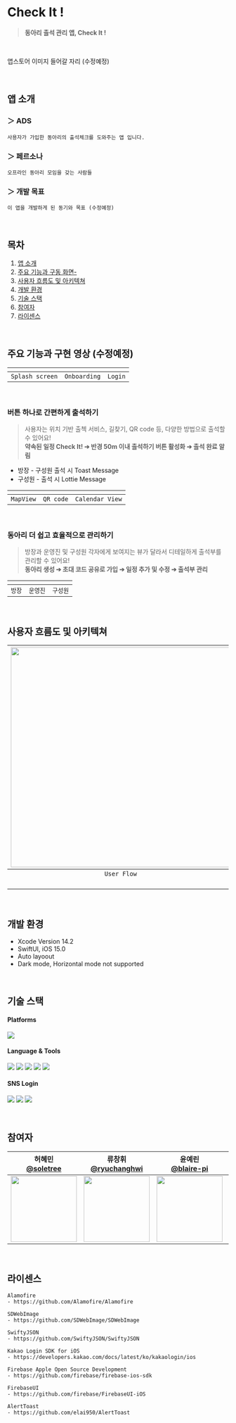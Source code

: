 # Check It !

> **동아리 출석 관리 앱, Check It !**
<br/>

앱스토어 이미지 들어갈 자리 (수정예정)

<br/>

## 앱 소개

### ＞ ADS

```
사용자가 가입한 동아리의 출석체크를 도와주는 앱 입니다.
```

### ＞ 페르소나

```
오프라인 동아리 모임을 갖는 사람들
```

### ＞ 개발 목표

```
이 앱을 개발하게 된 동기와 목표 (수정예정)
```

<br/>

## 목차

1. [앱 소개](#앱-소개)
2. [주요 기능과 구동 화면-](#주요기능과-구현-화면)
3. [사용자 흐름도 및 아키텍쳐](#사용자-흐름도-및-아키텍쳐)
4. [개발 환경](#개발-환경)
5. [기술 스택](#기술-스택)
6. [참여자](#참여자)
7. [라이센스](#라이센스)

<br/>

## 주요 기능과 구현 영상 (수정예정)

|<img src=""></img>|<img src=""></img>|<img src=""></img>|
|:-:|:-:|:-:|
|`Splash screen`|`Onboarding`|`Login`|

<br>

### 버튼 하나로 간편하게 출석하기
> 사용자는 위치 기반 출첵 서비스, 길찾기, QR code 등, 다양한 방법으로 출석할 수 있어요!  
>**약속된 일정 Check It! ➔ 반경 50m 이내 출석하기 버튼 활성화 ➔ 출석 완료 알림**
- 방장 - 구성원 출석 시 Toast Message
- 구성원 - 출석 시 Lottie Message

|<img src=""></img>|<img src=""></img>|<img src=""></img>|
|:-:|:-:|:-:|
|`MapView`|`QR code`|`Calendar View`|

<br/>

### 동아리 더 쉽고 효율적으로 관리하기
> 방장과 운영진 및 구성원 각자에게 보여지는 뷰가 달라서 디테일하게 출석부를 관리할 수 있어요!  
>**동아리 생성 ➔ 초대 코드 공유로 가입 ➔ 일정 추가 및 수정 ➔ 출석부 관리**

|<img src=""></img>|<img src=""></img>|<img src=""></img>|
|:-:|:-:|:-:|
|`방장`|`운영진`|`구성원`|

<br/>

## 사용자 흐름도 및 아키텍쳐
|<img src="https://user-images.githubusercontent.com/114602459/218664674-71695d53-bc57-4502-b29f-623f1613ac05.png" width="500"></img>|<img src="https://user-images.githubusercontent.com/114602459/218670095-ef797fff-a1e2-4445-85e3-b0def6bbacbb.png" width="500"></img>|<img src="https://user-images.githubusercontent.com/114602459/218669916-fb598978-0029-4466-b97a-86805dc97333.png" width="500"></img>|
|:-:|:-:|:-:|
|`User Flow`|`UI, UX Design`|`UI, UX Design`|
||`(Login && Check Tap)`|`(Group Tap)`|

<br/>

## 개발 환경

- Xcode Version 14.2
- SwiftUI, iOS 15.0
- Auto layoout
- Dark mode, Horizontal mode not supported

<br/>

## 기술 스택

#### Platforms

<img src="https://img.shields.io/badge/iOS-000000?style=flat&logo=Apple&logoColor=white"/> 

#### Language & Tools

<img src="https://img.shields.io/badge/Swift-dd2c00?style=flat&logo=swift&logoColor=white"/> <img src="https://img.shields.io/badge/SwiftUI-0D0D0D?style=flat&logo=swift&logoColor=blue"/> <img src="https://img.shields.io/badge/Xcode-00b0ff?style=flat&logo=Xcode&logoColor=white"/>
<img src="https://img.shields.io/badge/Firebase-ff6d00?style=flat&logo=Firebase&logoColor=white"/> <img src="https://img.shields.io/badge/Figma-ff4081?style=flat&logo=Figma&logoColor=white"/>

#### SNS Login

<img src="https://img.shields.io/badge/kakaotalk-ffcd00?style=flat&logo=kakaotalk&logoColor=000000"/> <img src="https://img.shields.io/badge/Naver-00C300?style=flat&logo=naver&logoColor=white"/>
<img src="https://img.shields.io/badge/Google-0288d1?style=flat&logo=Google&logoColor=white"/>

<br/>


## 참여자

|허혜민<br/>[@soletree](https://github.com/soletree)|류창휘<br/>[@ryuchanghwi](https://github.com/ryuchanghwi)|윤예린<br/>[@blaire-pi](https://github.com/blaire-pi)|이학진<br/>[@LEEHAKJIN-VV](https://github.com/LEEHAKJIN-VV)|조현호<br/>[@HHCHO0220](https://github.com/HHCHO0220)|황예리<br/>[@hwangyeri](https://github.com/hwangyeri)|
|:-:|:-:|:-:|:-:|:-:|:-:|
|<img src="https://avatars.githubusercontent.com/u/97100404?v=4" width=150>|<img src="https://avatars.githubusercontent.com/u/78063938?v=4" width=150>|<img src="https://avatars.githubusercontent.com/u/56533266?v=4" width=150>|<img src="https://avatars.githubusercontent.com/u/52197436?v=4" width=150>|<img src="https://avatars.githubusercontent.com/u/109830398?v=4" width=150>|<img src="https://avatars.githubusercontent.com/u/114602459?v=4" width=150>

<br/>

## 라이센스

```
Alamofire
- https://github.com/Alamofire/Alamofire

SDWebImage
- https://github.com/SDWebImage/SDWebImage

SwiftyJSON
- https://github.com/SwiftyJSON/SwiftyJSON

Kakao Login SDK for iOS
- https://developers.kakao.com/docs/latest/ko/kakaologin/ios

Firebase Apple Open Source Development
- https://github.com/firebase/firebase-ios-sdk
                
FirebaseUI
- https://github.com/firebase/FirebaseUI-iOS
                
AlertToast
- https://github.com/elai950/AlertToast
```

<br/>
